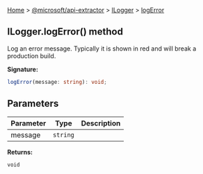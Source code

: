 [Home](./index) &gt; [@microsoft/api-extractor](./api-extractor.md) &gt; [ILogger](./api-extractor.ilogger.md) &gt; [logError](./api-extractor.ilogger.logerror.md)

## ILogger.logError() method

Log an error message. Typically it is shown in red and will break a production build.

<b>Signature:</b>

```typescript
logError(message: string): void;
```

## Parameters

|  Parameter | Type | Description |
|  --- | --- | --- |
|  message | `string` |  |

<b>Returns:</b>

`void`

